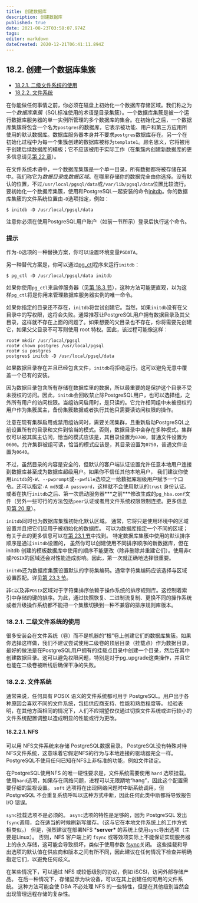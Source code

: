 ```yaml
---
title: 创建数据库
description: 创建数据库
published: true
date: 2021-08-23T03:58:07.974Z
tags: 
editor: markdown
dateCreated: 2020-12-21T06:41:11.894Z
---
```


## 18.2. 创建一个数据库集簇

- [18.2.1. 二级文件系统的使用](creating-cluster#CREATING-CLUSTER-MOUNT-POINTS)
- [18.2.2. 文件系统](creating-cluster#CREATING-CLUSTER-FILESYSTEM)



在你能做任何事情之前，你必须在磁盘上初始化一个数据库存储区域。我们称之为一个*数据库集簇*（SQL标准使用的术语是目录集簇）。一个数据库集簇是被一个运行数据库服务器的单一实例所管理的多个数据库的集合。在初始化之后，一个数据库集簇将包含一个名为`postgres`的数据库，它表示被功能、用户和第三方应用所使用的默认数据库。数据库服务器本身并不要求`postgres`数据库存在。另一个在初始化过程中为每一个集簇创建的数据库被称为`template1`。顾名思义，它将被用于创建后续数据库的模板；它不应该被用于实际工作（在集簇内创建新数据库的更多信息请见[第 22 章](managing-databases)）。

在文件系统术语中，一个数据库集簇是一个单一目录，所有数据都将被存储在其中。我们称它为*数据目录*或*数据区域*。在哪里存储你的数据完全由你选择。没有默认的位置，不过`/usr/local/pgsql/data`或`/var/lib/pgsql/data`位置比较流行。要初始化一个数据库集簇，使用和PostgreSQL一起安装的命令[initdb](app-initdb)。你的数据库集簇的文件系统位置由`-D`选项指定，例如：

```
$ initdb -D /usr/local/pgsql/data
```

注意你必须在使用PostgreSQL用户账户（如前一节所示）登录后执行这个命令。

### 提示

作为`-D`选项的一种替换方案，你可以设置环境变量`PGDATA`。

另一种替代方案是，你可以通过[pg_ctl](app-pg-ctl)程序来运行`initdb`：

```
$ pg_ctl -D /usr/local/pgsql/data initdb
```

如果你使用`pg_ctl`来启停服务器（见[第 18.3 节](server-start)），这种方法可能更直观，以为这样`pg_ctl`将是你用来管理数据库服务器实例的唯一命令。

如果你指定的目录还不存在，`initdb`将尝试创建它。当然，如果`initdb`没有在父目录中的写权限，这将会失败。通常推荐让PostgreSQL用户拥有数据目录及其父目录，这样就不存在上面的问题了。如果想要的父目录也不存在，你将需要先创建它，如果父父目录不可写则使用 root 特权。因此，该过程可能像这样：

```
root# mkdir /usr/local/pgsql
root# chown postgres /usr/local/pgsql
root# su postgres
postgres$ initdb -D /usr/local/pgsql/data
```



如果数据目录存在并且已经包含文件，`initdb`将拒绝运行。这可以避免无意中覆盖一个已有的安装。

因为数据目录包含所有存储在数据库里的数据，所以最重要的是保护这个目录不受未授权的访问。因此，`initdb`会回收禁止除PostgreSQL用户，也可以选择组，之外所有用户的访问权限。当组访问启用时，是只读的。它允许相同组中未被授权的用户作为集簇属主，备份集簇数据或者执行其他只需要读访问权限的操作。

注意在现有集群启用或禁用组访问时，需要关闭集群，且重新启动PostgreSQL之前设置所有的目录和文件到恰当的模式。否则，数据目录中会存在多种模式。集群仅可以被其属主访问，恰当的模式应该是，其目录设置为`0700`，普通文件设置为`0600`。允许集群被组可读，恰当的模式应该是，其目录设置为`0750`，普通文件设置为`0640`。

不过，虽然目录的内容是安全的，但默认的客户端认证设置允许任意本地用户连接到数据库甚至成为数据库超级用户。如果你不信任其他本地用户， 我们建议你使用`initdb`的`-W`、`--pwprompt`或`--pwfile`选项之一给数据库超级用户赋予一个口令。还可以指定`-A md5`或`-A password`，这样就不会使用默认的`trust` 身份认证。或者在执行`initdb`之后、第一次启动服务器***之前\***修改生成的`pg_hba.conf`文件（另外一些可行的方法包括`peer`认证或者用文件系统权限限制连接。更多信息见[第 20 章](client-authentication)）。

`initdb`同时也为数据库集簇初始化默认区域。 通常，它将只是使用环境中的区域设置并且把它们应用于被初始化的数据库。 可以为数据库指定一个不同的区域；有关于此的更多信息可以在[第 23.1 节](locale)中找到。 特定数据库集簇中使用的默认排序顺序是通过`initdb`设置的， 虽然你可以创建使用不同排序顺序的新数据库，但在 initdb 创建的模板数据库中使用的顺序不能更改（除非删除并重建它们）。使用非`C`或`POSIX`的区域还会对性能造成影响。因此，第一次就正确地选择很重要。

`initdb`还为数据库集簇设置默认的字符集编码。通常字符集编码应该选择与区域设置匹配。详见[第 23.3 节](multibyte)。

非`C`以及非`POSIX`区域对于字符集排序依赖于操作系统的排序规则库。这控制着索引中存储的键的排序。为此，通过快照恢复、二进制流复制、更换不同的操作系统或者升级操作系统都不能把一个集簇切换到一种不兼容的排序规则库版本。

### 18.2.1. 二级文件系统的使用



很多安装会在文件系统（卷）而不是机器的“根”卷上创建它们的数据库集簇。如果你选择这样做，我们不建议尝试使用二级卷的顶层目录（挂载点）作为数据目录。最好的做法是在PostgreSQL用户拥有的挂载点目录中创建一个目录，然后在其中创建数据目录。这可以避免权限问题，特别是对于pg_upgrade这类操作，并且它也能在二级卷被断线后确保干净的失败。

### 18.2.2. 文件系统

通常来说，任何具有 POSIX 语义的文件系统都可用于 PostgreSQL。用户出于各种原因会喜欢不同的文件系统，包括供应商支持、性能和熟悉程度等。 经验表明，在其他方面相同的情况下，人们不应期望仅仅通过切换文件系统或进行较小的文件系统配置调整以造成明显的性能或行为更改。

#### 18.2.2.1. NFS



可以用 NFS文件系统来存储 PostgreSQL数据目录。 PostgreSQL没有特殊对待NFS文件系统，这意味着它假定NFS的行为与本地连接的驱动器完全一样。 PostgreSQL不使用任何已知在NFS上非标准的功能，例如文件锁定。

在PostgreSQL使用NFS 的唯一硬性要求是，文件系统需要使用 `hard` 选项挂载。 使用`hard`选项，如果存在网络问题，进程可以无限期地“hang”，因此这个配置需要仔细的监视设置。 `soft` 选项将在出现网络问题时中断系统调用，但 PostgreSQL 不会重复系统呼叫以这种方式中断，因此任何此类中断都将导致报告 I/O 错误。

`sync`挂载选项不是必须的。 `async`选项的特性是足够的，因为 PostgreSQL 发出 `fsync`调用，会在适当的时候刷新写缓存。（这与它在本地文件系统上的工作方式相类似。） 但是，强烈建议在部署NFS ***server\*** 的系统上使用`sync`导出选项（主要是Linux）。 否则，NFS 客户端上的 `fsync` 或等效项实际上不能保证实现服务器上的永久存储，这可能会导致损坏，类似于使用参数 [fsync](runtime-config-wal#GUC-FSYNC)关闭。 这些挂载和导出选项的默认值在供应商和版本之间有所不同，因此建议在任何情况下检查并明确指定它们，以避免任何歧义。

在某些情况下，可以通过 NFS 或较低级别的协议，例如 iSCSI，访问外部存储产品。 在后一种情况下，存储显示为块设备，可以在其上创建任何可用的文件系统。 这种方法可能会使 DBA 不必处理 NFS 的一些特性，但是在其他级别当然会出现管理远程存储的复杂性。